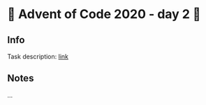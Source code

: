 # 🎄 Advent of Code 2020 - day 2 🎄

## Info

Task description: [link](https://adventofcode.com/2020/day/2)

## Notes

...